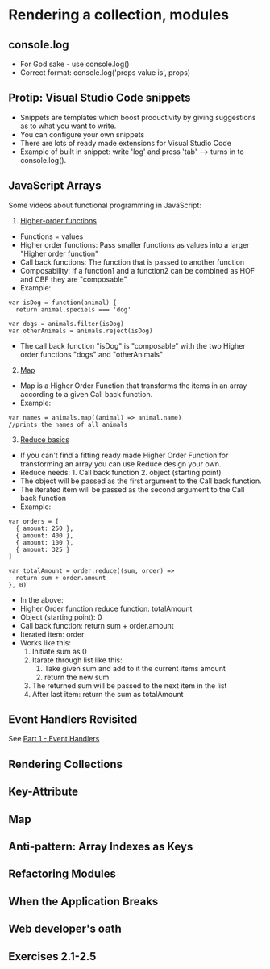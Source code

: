 # Rendering a collection, modules

## console.log
- For God sake - use console.log()
- Correct format: console.log('props value is', props)

## Protip: Visual Studio Code snippets
- Snippets are templates which boost productivity by giving suggestions as to what you want to write.
- You can configure your own snippets
- There are lots of ready made extensions for Visual Studio Code
- Example of built in snippet: write 'log' and press 'tab' --> turns in to console.log(). 

## JavaScript Arrays
Some videos about functional programming in JavaScript:
1. [Higher-order functions](https://www.youtube.com/watch?v=BMUiFMZr7vk&list=PL0zVEGEvSaeEd9hlmCXrk5yUyqUag-n84)
  - Functions = values
  - Higher order functions: Pass smaller functions as values into a larger "Higher order function"
  - Call back functions: The function that is passed to another function
  - Composability: If a function1 and a function2 can be combined as HOF and CBF they are "composable"
  - Example:
```
var isDog = function(animal) {
  return animal.speciels === 'dog'

var dogs = animals.filter(isDog)
var otherAnimals = animals.reject(isDog)
```
  - The call back function "isDog" is "composable" with the two Higher order functions "dogs" and "otherAnimals"

2. [Map](https://www.youtube.com/watch?v=bCqtb-Z5YGQ&list=PL0zVEGEvSaeEd9hlmCXrk5yUyqUag-n84&index=2)
  - Map is a Higher Order Function that transforms the items in an array according to a given Call back function.
  - Example:
```
var names = animals.map((animal) => animal.name)
//prints the names of all animals
```

3. [Reduce basics](https://www.youtube.com/watch?v=Wl98eZpkp-c&t=31s)
  - If you can't find a fitting ready made Higher Order Function for transforming an array you can use Reduce design your own.
  - Reduce needs: 1. Call back function 2. object (starting point)
  - The object will be passed as the first argument to the Call back function.
  - The iterated item will be passed as the second argument to the Call back function
  - Example:
```
var orders = [
  { amount: 250 },
  { amount: 400 },
  { amount: 100 },
  { amount: 325 }
]

var totalAmount = order.reduce((sum, order) =>
  return sum + order.amount
}, 0)
```
  - In the above:
  - Higher Order function reduce function: totalAmount
  - Object (starting point): 0
  - Call back function: return sum + order.amount
  - Iterated item: order
  - Works like this:
      1. Initiate sum as 0
      2. Itarate through list like this:
           1. Take given sum and add to it the current items amount
           2. return the new sum
      3. The returned sum will be passed to the next item in the list
      4. After last item: return the sum as totalAmount

## Event Handlers Revisited
See [Part 1 - Event Handlers](../Part-1/)

## Rendering Collections

## Key-Attribute

## Map

## Anti-pattern: Array Indexes as Keys

## Refactoring Modules

## When the Application Breaks

## Web developer's oath

## Exercises 2.1-2.5
